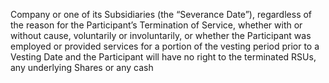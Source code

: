Company or one of its Subsidiaries (the “Severance Date”), regardless of the reason for the Participant’s
Termination  of  Service,  whether  with  or  without  cause,  voluntarily  or  involuntarily,  or  whether  the
Participant was employed or provided services for a portion of the vesting period prior to a Vesting Date
and  the  Participant  will  have  no  right  to  the  terminated  RSUs,  any  underlying  Shares  or  any  cash